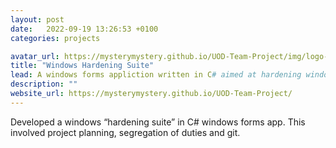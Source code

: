 ```yaml
---
layout: post
date:   2022-09-19 13:26:53 +0100
categories: projects

avatar_url: https://mysterymystery.github.io/UOD-Team-Project/img/logo-no-words.png
title: "Windows Hardening Suite"
lead: A windows forms appliction written in C# aimed at hardening windows by editting the registry.
description: ""
website_url: https://mysterymystery.github.io/UOD-Team-Project/
---
```


Developed a windows “hardening suite” in C# windows forms app. This involved project planning, segregation of duties and git.